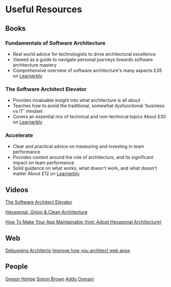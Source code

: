 # Useful Resources

## Books

### Fundamentals of Software Architecture
-   Real world advice for technologists to drive architectural excellence
-   Viewed as a guide to navigate personal journeys towards software architecture mastery
-   Comprehensive overview of software architecture's many aspects
£35 on [Learnerbly](https://app.learnerbly.com/resources/7eee7452-4cee-4b0b-a748-204ecf047307/)

### The Software Architect Elevator
-   Provides invaluable insight into what architecture is all about 
-   Teaches how to avoid the traditional, somewhat dysfunctional 'business vs IT' mindset
-   Covers an essential mix of technical and non-technical topics
About £30 on [Learnerbly](https://app.learnerbly.com/resources/c22ea431-d34b-482c-9368-1ce840c68d09/)

### Accelerate
-   Clear and practical advice on measuring and investing in team performance
-   Provides context around the role of architecture, and its significant impact on team performance 
-   Solid guidance on what works, what doesn't work, and what doesn't matter
About £12 on [Learnerbly](https://app.learnerbly.com/resources/8b5f3f4d-95f7-4264-914d-ff1ef07032ee/)

## Videos

[The Software Architect Elevator](https://www.youtube.com/watch?v=Zq2VcRZmz78)

[Hexagonal, Onion & Clean Architecture](https://www.youtube.com/watch?v=JubdZIdLQ4M)

[How To Make Your App Maintainable (hint: Adopt Hexagonal Architecture)](https://www.youtube.com/watch?v=92ZJcxJgmmE)

## Web

[Debugging Architects](https://architectelevator.com/transformation/debugging-architect/)
[Improve how you architect web apps](https://www.patterns.dev/)

## People

[Gregor Hohpe](https://architectelevator.com/about/)
[Simon Brown](https://simonbrown.je/)
[Addy Osmani](https://addyosmani.com/)
